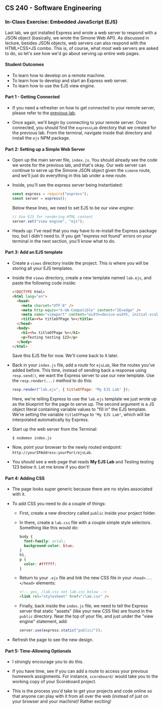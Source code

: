 ## CS 240 - Software Engineering

### In-Class Exercise: Embedded JavaScript (EJS)

Last lab, we got installed Express and wrote a web server to respond with a JSON object (basically, we wrote the Simone Web API). As discussed in lecture, besides JSON objects, web servers can also respond with the HTML+CSS+JS combo. This is, of course, what _most_ web servers are asked to do, so let's see how we'd go about serving up entire web pages.

#### Student Outcomes

- To learn how to develop on a remote machine.
- To learn how to develop and start an Express web server.
- To learn how to use the EJS view engine.

#### Part 1 - Getting Connected

- If you need a refresher on how to get connected to your remote server, please refer to the [previous lab](../lab.express).

- Once again, we'll begin by connecting to your remote server. Once connected, you should find the `expressLab` directory that we created for the previous lab. From the terminal, navigate inside that directory and install the `ejs` NPM package.

#### Part 2: Setting up a Simple Web Server

- Open up the main server file, `index.js`. You should already see the code we wrote for the previous lab, and that's okay. Our web server can continue to serve up the Simone JSON object given the `simone` route, and we'll just do everything in this lab under a new route.

- Inside, you'll see the express server being instantiated:

  ```js
  const express = require("express");
  const server = express();
  ```

  Below these lines, we need to set EJS to be our _view engine_:

  ```js
  // Use EJS for rendering HTML content
  server.set("view engine", "ejs");
  ```

- Heads up: I've read that you may have to re-install the Express package too, but I didn't need to. If you get "express not found" errors on your terminal in the next section, you'll know what to do.

#### Part 3: Add an EJS template

- Create a `views` directory inside the project. This is where you will be storing all your EJS templates.

- Inside the `views` directory, create a new template named `lab.ejs`, and paste the following code inside:

  ```html
  <!DOCTYPE html>
  <html lang="en">
    <head>
      <meta charset="UTF-8" />
      <meta http-equiv="X-UA-Compatible" content="IE=edge" />
      <meta name="viewport" content="width=device-width, initial-scale=1.0" />
      <title><%= titleOfPage %></title>
    </head>
    <body>
      <h1><%= titleOfPage %></h1>
      <p>Testing testing 123</p>
    </body>
  </html>
  ```

  Save this EJS file for now. We'll come back to it later.

- Back in your `index.js` file, add a _route_ for `ejsLab`, like the routes you've added before. This time, instead of sending back a response using `resp.send()`, we want the Express server to use our new template. Use the `resp.render(...)` method to do this:

  ```js
  resp.render("lab.ejs", { titleOfPage: "My EJS Lab" });
  ```

  Here, we're telling Express to use the `lab.ejs` template we just wrote up as the blueprint for the page to serve up. The second argument is a JS object literal containing variable values to "fill in" the EJS template. We're setting the variable `titleOfPage` to `"My EJS Lab"`, which will be interpolated automatically by Express.

- Start up the web server from the Terminal:

  ```
  $ nodemon index.js
  ```

- Now, point your browser to the newly routed endpoint: `http://yourIPAddress:yourPort/ejsLab`.

- You _should_ see a web page that reads **My EJS Lab** and Testing testing 123 below it. Let me know if you don't!

#### Part 4: Adding CSS

- The page looks super generic because there are no styles associated with it.

- To add CSS you need to do a couple of things:

  - First, create a new directory called `public` inside your project folder.
  - In there, create a `lab.css` file with a couple simple style selectors. Something like this would do:
    ```css
    body {
      font-family: arial;
      background-color: blue;
    }
    h1,
    p {
      color: #ffffff;
    }
    ```
  - Return to your `.ejs` file and link the new CSS file in your `<head>...</head>` elements:
    ```html
    <!-- yes, /lab.css not lab.css below -->
    <link rel="stylesheet" href="/lab.css" />
    ```
  - Finally, back inside the `index.js` file, we need to tell the Express server that static "assets" (like your new CSS file) are found in the `public` directory. Near the top of your file, and just under the "view engine" statement, add:

    ```js
    server.use(express.static("public/"));
    ```

- Refresh the page to see the new design.

#### Part 5: Time-Allowing Optionals

- I strongly encourage you to do this.

- If you have time, see if you can add a route to access your previous homework assignments. For instance, `scoreboard/` would take you to the working copy of your Scoreboard project.

- This is the process you'd take to get your projects and code online so that anyone can play with it from all over the web (instead of just on your browser and your machine)! Rather exciting!
